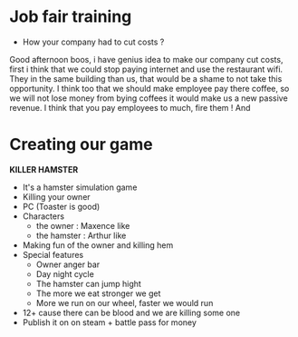 
# Job fair training

- How your company had to cut costs ?

Good afternoon boos, i have genius idea to make our company cut costs, first i think that we could stop paying internet and use the restaurant wifi. They in the same building than us, that would be a shame to not take this opportunity. I think too that we should make employee pay there coffee, so we will not lose money from bying coffees it would make us a new passive revenue. I think that you pay employees to much, fire them ! And 



# Creating our game


**KILLER HAMSTER**

- It's a hamster simulation game
- Killing your owner
- PC (Toaster is good)
- Characters
	- the owner : Maxence like
	- the hamster : Arthur like
- Making fun of the owner and killing hem
- Special features
	- Owner anger bar
	- Day night cycle
	- The hamster can jump hight
	- The more we eat stronger we get
	- More we run on our wheel, faster we would run
- 12+ cause there can be blood and we are killing some one
- Publish it on on steam + battle pass for money